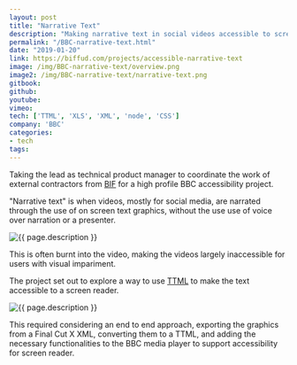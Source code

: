 ```yaml
---
layout: post
title: "Narrative Text"
description: "Making narrative text in social videos accessible to screen readers"
permalink: "/BBC-narrative-text.html"
date: "2019-01-20"
link: https://biffud.com/projects/accessible-narrative-text
image: /img/BBC-narrative-text/overview.png
image2: /img/BBC-narrative-text/narrative-text.png
gitbook:  
github: 
youtube: 
vimeo: 
tech: ['TTML', 'XLS', 'XML', 'node', 'CSS']
company: 'BBC'
categories:
- tech
tags:
---
```



<!-- ##  -->
Taking the lead as technical product manager to coordinate the work of external contractors from [BIF]({{page.link}}) for a    high profile BBC accessibility project. 

"Narrative text" is when videos, mostly for social media, are narrated through the use of on screen text graphics, without the use use of voice over narration or a presenter.

<div class="image-wrapper">
    <img src="{{ page.image2 }}" alt="{{ page.description }}" />
</div>

This is often burnt into the video, making the videos largely inaccessible for users with visual impariment. 

The project set out to explore a way to use [TTML](https://www.w3.org/TR/2018/REC-ttml2-20181108/) to make the text accessible to a screen reader.

<div class="image-wrapper">
    <img src="{{ page.image }}" alt="{{ page.description }}" />
</div>

This required considering an end to end approach, exporting the graphics from a Final Cut X XML, converting them to a TTML, and adding the necessary functionalities to the BBC media player to support accessibility for screen reader.

<!-- https://docs.google.com/presentation/d/1oP7B4losMEMCCbPaLJj4_7GIUpH3LeoXHSnsdsU0kcg/edit?usp=sharing -->